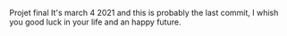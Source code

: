 Projet final
It's march 4 2021 and this is probably the last commit, I whish you good luck in your life and an happy future.
